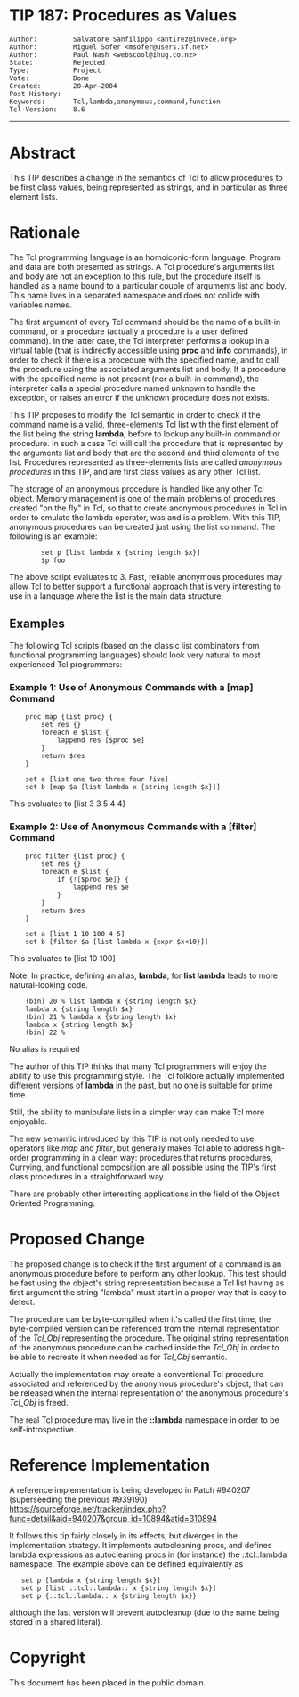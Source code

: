 # TIP 187: Procedures as Values
	Author:         Salvatore Sanfilippo <antirez@invece.org>
	Author:         Miguel Sofer <msofer@users.sf.net>
	Author:         Paul Nash <webscool@ihug.co.nz>
	State:          Rejected
	Type:           Project
	Vote:           Done
	Created:        20-Apr-2004
	Post-History:   
	Keywords:       Tcl,lambda,anonymous,command,function
	Tcl-Version:    8.6
-----

# Abstract

This TIP describes a change in the semantics of Tcl to allow
procedures to be first class values, being represented as strings, and
in particular as three element lists.

# Rationale

The Tcl programming language is an homoiconic-form language. Program
and data are both presented as strings. A Tcl procedure's arguments
list and body are not an exception to this rule, but the procedure
itself is handled as a name bound to a particular couple of arguments
list and body. This name lives in a separated namespace and does not
collide with variables names.

The first argument of every Tcl command should be the name of a
built-in command, or a procedure \(actually a procedure is a user
defined command\).  In the latter case, the Tcl interpreter performs a
lookup in a virtual table \(that is indirectly accessible using
**proc** and **info** commands\), in order to check if there is a
procedure with the specified name, and to call the procedure using the
associated arguments list and body. If a procedure with the specified
name is not present \(nor a built-in command\), the interpreter calls a
special procedure named unknown to handle the exception, or raises an
error if the unknown procedure does not exists.

This TIP proposes to modify the Tcl semantic in order to check if the
command name is a valid, three-elements Tcl list with the first
element of the list being the string **lambda**, before to lookup
any built-in command or procedure. In such a case Tcl will call the
procedure that is represented by the arguments list and body that are
the second and third elements of the list.  Procedures represented as
three-elements lists are called _anonymous procedures_ in this TIP,
and are first class values as any other Tcl list.

The storage of an anonymous procedure is handled like any other Tcl
object.  Memory management is one of the main problems of procedures
created "on the fly" in Tcl, so that to create anonymous procedures in
Tcl in order to emulate the lambda operator, was and is a problem.
With this TIP, anonymous procedures can be created just using the list
command. The following is an example:

	        set p [list lambda x {string length $x}]
	        $p foo

The above script evaluates to 3. Fast, reliable anonymous procedures
may allow Tcl to better support a functional approach that is very
interesting to use in a language where the list is the main data
structure.

## Examples

The following Tcl scripts \(based on the classic list combinators from
functional programming languages\) should look very natural to most
experienced Tcl programmers:

### Example 1: Use of Anonymous Commands with a [map] Command

	    proc map {list proc} {
	        set res {}
	        foreach e $list {
	            lappend res [$proc $e]
	        }
	        return $res
	    }
	
	    set a [list one two three four five]
	    set b [map $a [list lambda x {string length $x}]]

This evaluates to [list 3 3 5 4 4]

### Example 2: Use of Anonymous Commands with a [filter] Command

	    proc filter {list proc} {
	        set res {}
	        foreach e $list {
	            if {![$proc $e]} {
	                lappend res $e
	            }
	        }
	        return $res
	    }
	
	    set a [list 1 10 100 4 5]
	    set b [filter $a [list lambda x {expr $x<10}]]

This evaluates to [list 10 100]

Note: In practice, defining an alias, **lambda**, for **list
lambda** leads to more natural-looking code.

<PN> 

	    (bin) 20 % list lambda x {string length $x}
	    lambda x {string length $x}
	    (bin) 21 % lambda x {string length $x}
	    lambda x {string length $x}
	    (bin) 22 % 

No alias is required 
</PN>

The author of this TIP thinks that many Tcl programmers will enjoy the
ability to use this programming style. The Tcl folklore actually
implemented different versions of **lambda** in the past, but no one
is suitable for prime time.

Still, the ability to manipulate lists in a simpler way can make Tcl
more enjoyable.

The new semantic introduced by this TIP is not only needed to use
operators like _map_ and _filter_, but generally makes Tcl able to
address high-order programming in a clean way: procedures that returns
procedures, Currying, and functional composition are all possible
using the TIP's first class procedures in a straightforward way.

There are probably other interesting applications in the field of the
Object Oriented Programming.

# Proposed Change

The proposed change is to check if the first argument of a command is
an anonymous procedure before to perform any other lookup.  This test
should be fast using the object's string representation because a Tcl
list having as first argument the string "lambda" must start in a
proper way that is easy to detect.

The procedure can be byte-compiled when it's called the first time,
the byte-compiled version can be referenced from the internal
representation of the _Tcl\_Obj_ representing the procedure. The
original string representation of the anonymous procedure can be
cached inside the _Tcl\_Obj_ in order to be able to recreate it when
needed as for _Tcl\_Obj_ semantic.

Actually the implementation may create a conventional Tcl procedure
associated and referenced by the anonymous procedure's object, that
can be released when the internal representation of the anonymous
procedure's _Tcl\_Obj_ is freed.

The real Tcl procedure may live in the **::lambda** namespace in
order to be self-introspective.

# Reference Implementation

A reference implementation is being developed in Patch \#940207 \(superseeding the previous \#939190\) <https://sourceforge.net/tracker/index.php?func=detail&aid=940207&group_id=10894&atid=310894> 

It follows this tip fairly closely in its effects, but diverges in the implementation strategy. It implements autocleaning procs, and defines lambda expressions as autocleaning procs in \(for instance\) the ::tcl::lambda namespace. The example above can be defined equivalently as

	   set p [lambda x {string length $x}]
	   set p [list ::tcl::lambda:: x {string length $x}]
	   set p {::tcl::lambda:: x {string length $x}}

although the last version will prevent autocleanup \(due to the name being stored in a shared literal\).

# Copyright

This document has been placed in the public domain.

